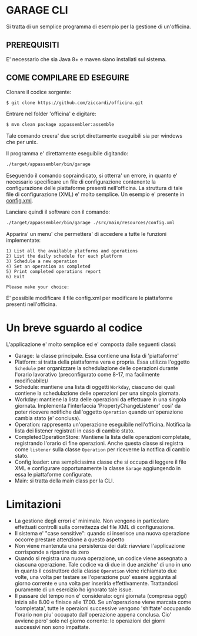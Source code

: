 # GARAGE CLI

Si tratta di un semplice programma di esempio per la gestione di un'officina.

## PREREQUISITI

E' necessario che sia Java 8+ e maven siano installati sul sistema.

## COME COMPILARE ED ESEGUIRE

Clonare il codice sorgente:

```bash
$ git clone https://github.com/ziccardi/officina.git
```

Entrare nel folder 'officina' e digitare:
```bash
$ mvn clean package appassembler:assemble
```

Tale comando creera' due script direttamente eseguibili sia per windows che per unix.

Il programma e' direttamente eseguibile digitando:

```bash
./target/appassembler/bin/garage
```

Eseguendo il comando sopraindicato, si otterra' un errore, in quanto e' necessario specificare un file di configurazione contenente 
la configurazione delle piattaforme presenti nell'officina.
La struttura di tale file di configurazione (XML) e' molto semplice. Un esempio e' presente in [config.xml](./src/main/resources/config.xml).

Lanciare quindi il software con il comando:
```bash
./target/appassembler/bin/garage ./src/main/resources/config.xml 
```

Apparira' un menu' che permettera' di accedere a tutte le funzioni implementate:
```
1) List all the available platforms and operations
2) List the daily schedule for each platform
3) Schedule a new operation
4) Set an operation as completed
5) Print completed operations report
6) Exit

Please make your choice: 
```

E' possibile modificare il file config.xml per modificare le piattaforme presenti nell'officina.

# Un breve sguardo al codice

L'applicazione e' molto semplice ed e' composta dalle seguenti classi:
* Garage: la classe principale. Essa contiene una lista di 'piattaforme'
* Platform: si tratta della piattaforma vera e propria. Essa utilizza l'oggetto `Schedule` per organizzare la schedulazione delle operazioni
durante l'orario lavorativo (preconfigurato come 8-17, ma facilmente modificabile)/
* Schedule: mantiene una lista di oggetti `Workday`, ciascuno dei quali contiene la schedulazione delle operazioni per una singola giornata.
* Workday: mantiene la lista delle operazioni da effettuare in una singola giornata. Implementa l'interfaccia 'PropertyChangeListener' cosi' da poter 
ricevere notifiche dall'oggetto `Operation` quando un'operazione cambia stato (e' conclusa).
* Operation: rappresenta un'operazione eseguibile nell'officina. Notifica la lista dei listener registrati in caso di cambio stato.
* CompletedOperationStore: Mantiene la lista delle operazioni completate, registrando l'orario di fine operazioni. Anche questa classe si registra come
`listener` sulla classe `Operation` per riceverne la notifica di cambio stato.
* Config loader: una semplicissima classe che si occupa di leggere il file XML e configurare opportunamente la classe `Garage` aggiungendo in essa le 
piattaforme configurate.
* Main: si tratta della main class per la CLI.

# Limitazioni
* La gestione degli errori e' minimale. Non vengono in particolare effettuati controlli sulla correttezza del file XML di configurazione.
* Il sistema e' "case sensitive": quando si inserisce una nuova operazione occorre prestare attenzione a questo aspetto
* Non viene mantenuta una persistenza dei dati: riavviare l'applicazione corrisponde a ripartire da zero
* Quando si registra una nuova operazione, un codice viene assegnato a ciascuna operazione. Tale codice va di due in due anziche' di uno in uno 
in quanto il costruttore della classe `Operation` viene richiamato due volte, una volta per testare se l'operazione puo' essere aggiunta 
al giorno corrente e una volta per inserirla effettivamente. Trattandosi puramente di un esercizio ho ignorato tale issue.
* Il passare del tempo non e' considerato: ogni giornata (compresa oggi) inizia alle 8.00 e finisce alle 17.00. Se un'operazione viene 
marcata come 'completata', tutte le operaioni successive vengono 'shiftate' occupando l'orario non piu' occupato dall'operazione appena conclusa.
Cio' avviene pero' solo nel giorno corrente: le operazioni dei giorni successivi non sono impattate. 